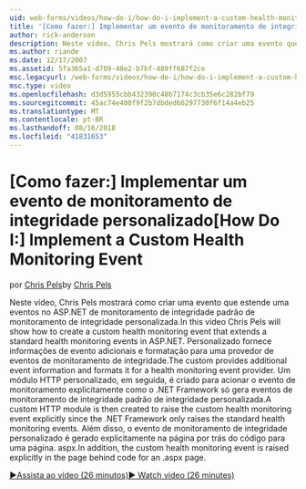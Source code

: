 ```yaml
---
uid: web-forms/videos/how-do-i/how-do-i-implement-a-custom-health-monitoring-event
title: '[Como fazer:] Implementar um evento de monitoramento de integridade personalizado | Microsoft Docs'
author: rick-anderson
description: Neste vídeo, Chris Pels mostrará como criar uma evento que estende uma eventos no ASP.NET de monitoramento de integridade padrão de monitoramento de integridade personalizada. O pro personalizado...
ms.author: riande
ms.date: 12/17/2007
ms.assetid: 5fa365a1-d709-40e2-b7bf-489ff687f2ce
msc.legacyurl: /web-forms/videos/how-do-i/how-do-i-implement-a-custom-health-monitoring-event
msc.type: video
ms.openlocfilehash: d3d5955cbb432390c48b7174c3cb35e6c282bf79
ms.sourcegitcommit: 45ac74e400f9f2b7dbded66297730f6f14a4eb25
ms.translationtype: MT
ms.contentlocale: pt-BR
ms.lasthandoff: 08/16/2018
ms.locfileid: "41831653"
---
```

<a name="how-do-i-implement-a-custom-health-monitoring-event"></a><span data-ttu-id="e58f6-104">[Como fazer:] Implementar um evento de monitoramento de integridade personalizado</span><span class="sxs-lookup"><span data-stu-id="e58f6-104">[How Do I:] Implement a Custom Health Monitoring Event</span></span>
====================
<span data-ttu-id="e58f6-105">por [Chris Pels](https://twitter.com/chrispels)</span><span class="sxs-lookup"><span data-stu-id="e58f6-105">by [Chris Pels](https://twitter.com/chrispels)</span></span>

<span data-ttu-id="e58f6-106">Neste vídeo, Chris Pels mostrará como criar uma evento que estende uma eventos no ASP.NET de monitoramento de integridade padrão de monitoramento de integridade personalizada.</span><span class="sxs-lookup"><span data-stu-id="e58f6-106">In this video Chris Pels will show how to create a custom health monitoring event that extends a standard health monitoring events in ASP.NET.</span></span> <span data-ttu-id="e58f6-107">Personalizado fornece informações de evento adicionais e formatação para uma provedor de eventos de monitoramento de integridade.</span><span class="sxs-lookup"><span data-stu-id="e58f6-107">The custom provides additional event information and formats it for a health monitoring event provider.</span></span> <span data-ttu-id="e58f6-108">Um módulo HTTP personalizado, em seguida, é criado para acionar o evento de monitoramento explicitamente como o .NET Framework só gera eventos de monitoramento de integridade padrão de integridade personalizada.</span><span class="sxs-lookup"><span data-stu-id="e58f6-108">A custom HTTP module is then created to raise the custom health monitoring event explicitly since the .NET Framework only raises the standard health monitoring events.</span></span> <span data-ttu-id="e58f6-109">Além disso, o evento de monitoramento de integridade personalizado é gerado explicitamente na página por trás do código para uma página. aspx.</span><span class="sxs-lookup"><span data-stu-id="e58f6-109">In addition, the custom health monitoring event is raised explicitly in the page behind code for an .aspx page.</span></span>

[<span data-ttu-id="e58f6-110">&#9654;Assista ao vídeo (26 minutos)</span><span class="sxs-lookup"><span data-stu-id="e58f6-110">&#9654; Watch video (26 minutes)</span></span>](https://channel9.msdn.com/Blogs/ASP-NET-Site-Videos/how-do-i-implement-a-custom-health-monitoring-event)
